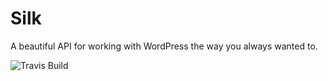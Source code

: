 Silk
====

A beautiful API for working with WordPress the way you always wanted to.

![Travis Build](https://travis-ci.org/aaemnnosttv/silk.svg)
